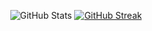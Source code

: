 

<!--

### Hi there 👋


**ZiClaud/ZiClaud** is a ✨ _special_ ✨ repository because its `README.md` (this file) appears on your GitHub profile.

Here are some ideas to get you started:

- 🔭 I’m currently working on ...
- 🌱 I’m currently learning ...
- 👯 I’m looking to collaborate on ...
- 🤔 I’m looking for help with ...
- 💬 Ask me about ...
- 📫 How to reach me: ...
- 😄 Pronouns: ...
- ⚡ Fun fact: ...
-->

<div id="stats" align="center">

![GitHub Stats](https://github-readme-stats.vercel.app/api?username=ZiClaud&show_icons=true&theme=vue-dark&hide_border=true)
[![GitHub Streak](http://github-readme-streak-stats.herokuapp.com?user=ZiClaud&theme=vue-dark&hide_border=true&date_format=j%20M%5B%20Y%5D)](https://git.io/streak-stats)

</div>

